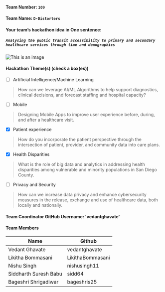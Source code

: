 #### Team Number: `109`  

#### Team Name: `D-Distorters`    
  
#### Your team’s hackathon idea in One sentence:
##### `Analysing the public transit accessibility to primary and secondary healthcare services through time and demographics`

  
![This is an image](https://gonctd.com/wp-content/uploads/2021/01/NCTD-0655-LIFT-scaled.jpg)



#### Hackathon Theme(s) (check a box(es))
- [ ] Artificial Intelligence/Machine Learning 
> How can we leverage AI/ML Algorithms to help support diagnostics, clinical decisions, and forecast staffing and hospital capacity?
- [ ] Mobile
> Designing Mobile Apps to improve user experience before, during, and after a healthcare visit.
- [X] Patient experience
> How do you incorporate the patient perspective through the intersection of patient, provider, and community data into care plans.
- [X] Health Disparities
> What is the role of big data and analytics in addressing health disparities among vulnerable and minority populations in San Diego County.
- [ ] Privacy and Security
> How can we increase data privacy and enhance cybersecurity measures in the release, exchange and use of healthcare data, both locally and nationally.

#### Team Coordinator GitHub Username: 'vedantghavate'

#### Team Members 
| Name | Github |
| ----- | ----- |
| Vedant Ghavate |vedantghavate |
| Likitha Bommasani | LikithaBommasani |
| Nishu Singh | nishusingh11 |
| Siddharth Suresh Babu | sidd64 |
| Bageshri Shrigadiwar | bageshris25 |
